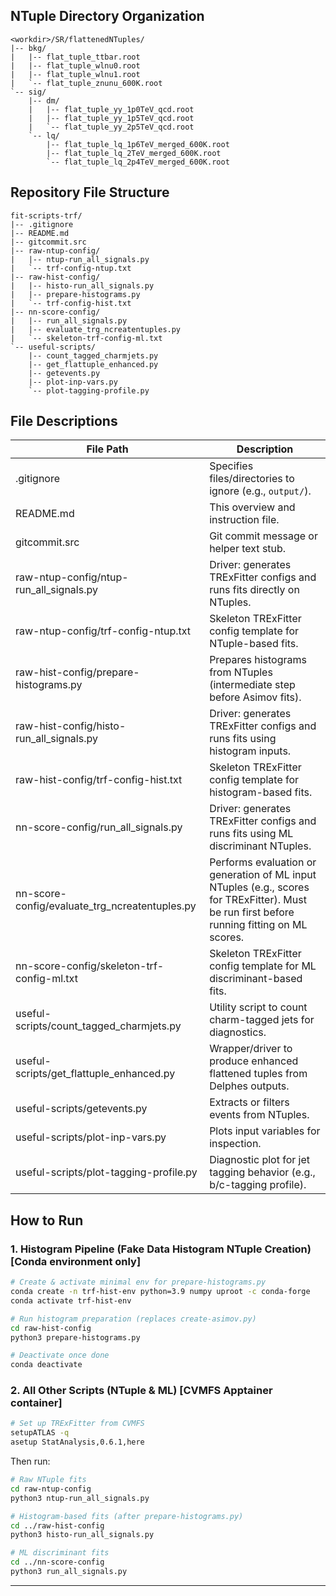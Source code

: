 ## NTuple Directory Organization

```
<workdir>/SR/flattenedNTuples/
|-- bkg/
|   |-- flat_tuple_ttbar.root
|   |-- flat_tuple_wlnu0.root
|   |-- flat_tuple_wlnu1.root
|   `-- flat_tuple_znunu_600K.root
`-- sig/
    |-- dm/
    |   |-- flat_tuple_yy_1p0TeV_qcd.root
    |   |-- flat_tuple_yy_1p5TeV_qcd.root
    |   `-- flat_tuple_yy_2p5TeV_qcd.root
    `-- lq/
        |-- flat_tuple_lq_1p6TeV_merged_600K.root
        |-- flat_tuple_lq_2TeV_merged_600K.root
        `-- flat_tuple_lq_2p4TeV_merged_600K.root
```

## Repository File Structure

```
fit-scripts-trf/
|-- .gitignore
|-- README.md
|-- gitcommit.src
|-- raw-ntup-config/
|   |-- ntup-run_all_signals.py
|   `-- trf-config-ntup.txt
|-- raw-hist-config/
|   |-- histo-run_all_signals.py
|   |-- prepare-histograms.py
|   `-- trf-config-hist.txt
|-- nn-score-config/
|   |-- run_all_signals.py
|   |-- evaluate_trg_ncreatentuples.py
|   `-- skeleton-trf-config-ml.txt
`-- useful-scripts/
    |-- count_tagged_charmjets.py
    |-- get_flattuple_enhanced.py
    |-- getevents.py
    |-- plot-inp-vars.py
    `-- plot-tagging-profile.py
```

## File Descriptions

| File Path                                         | Description                                                                                      |
|--------------------------------------------------|--------------------------------------------------------------------------------------------------|
| .gitignore                                        | Specifies files/directories to ignore (e.g., `output/`).                                         |
| README.md                                         | This overview and instruction file.                                                              |
| gitcommit.src                                     | Git commit message or helper text stub.                                                          |
| raw-ntup-config/ntup-run_all_signals.py          | Driver: generates TRExFitter configs and runs fits directly on NTuples.                         |
| raw-ntup-config/trf-config-ntup.txt              | Skeleton TRExFitter config template for NTuple-based fits.                                       |
| raw-hist-config/prepare-histograms.py            | Prepares histograms from NTuples (intermediate step before Asimov fits).                         |
| raw-hist-config/histo-run_all_signals.py         | Driver: generates TRExFitter configs and runs fits using histogram inputs.                      |
| raw-hist-config/trf-config-hist.txt              | Skeleton TRExFitter config template for histogram-based fits.                                    |
| nn-score-config/run_all_signals.py               | Driver: generates TRExFitter configs and runs fits using ML discriminant NTuples.               |
| nn-score-config/evaluate_trg_ncreatentuples.py   | Performs evaluation or generation of ML input NTuples (e.g., scores for TRExFitter). Must be run first before running fitting on ML scores. |
| nn-score-config/skeleton-trf-config-ml.txt       | Skeleton TRExFitter config template for ML discriminant-based fits.                             |
| useful-scripts/count_tagged_charmjets.py         | Utility script to count charm-tagged jets for diagnostics.                                       |
| useful-scripts/get_flattuple_enhanced.py         | Wrapper/driver to produce enhanced flattened tuples from Delphes outputs.                       |
| useful-scripts/getevents.py                      | Extracts or filters events from NTuples.                                                         |
| useful-scripts/plot-inp-vars.py                  | Plots input variables for inspection.                                                            |
| useful-scripts/plot-tagging-profile.py           | Diagnostic plot for jet tagging behavior (e.g., b/c-tagging profile).                            |

## How to Run

### 1. Histogram Pipeline (Fake Data Histogram NTuple Creation) [**Conda environment only**]

```bash
# Create & activate minimal env for prepare-histograms.py
conda create -n trf-hist-env python=3.9 numpy uproot -c conda-forge
conda activate trf-hist-env

# Run histogram preparation (replaces create-asimov.py)
cd raw-hist-config
python3 prepare-histograms.py

# Deactivate once done
conda deactivate
```

### 2. All Other Scripts (NTuple & ML) [**CVMFS Apptainer container**]

```bash
# Set up TRExFitter from CVMFS
setupATLAS -q
asetup StatAnalysis,0.6.1,here
```

Then run:

```bash
# Raw NTuple fits
cd raw-ntup-config
python3 ntup-run_all_signals.py
```

```bash
# Histogram-based fits (after prepare-histograms.py)
cd ../raw-hist-config
python3 histo-run_all_signals.py
```

```bash
# ML discriminant fits
cd ../nn-score-config
python3 run_all_signals.py
```

---
